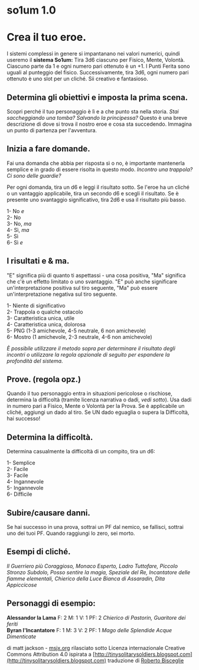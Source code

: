 # so1um 1.0

# Crea il tuo eroe.

I sistemi complessi in genere si impantanano nei valori numerici, quindi useremo il **sistema So1um:** Tira 3d6 ciascuno per Fisico, Mente, Volontà. Ciascuno parte da 1 e ogni numero pari ottenuto è un +1. I Punti Ferita sono uguali al punteggio del fisico. Successivamente, tira 3d6, ogni numero pari ottenuto è uno slot per un cliché. Sii creativo e fantasioso.

## Determina gli obiettivi e imposta la prima scena.

Scopri perché il tuo personaggio è lì e a che punto sta nella storia. *Stai saccheggiando una tomba? Salvando la principessa?* Questo è una breve descrizione di dove si trova il nostro eroe e cosa sta succedendo. Immagina un punto di partenza per l'avventura.

## Inizia a fare domande.

Fai una domanda che abbia per risposta sì o no, è importante mantenerla semplice e in grado di essere risolta in questo modo. *Incontro una trappola? Ci sono delle guardie?*

Per ogni domanda, tira un d6 e leggi il risultato sotto. Se l'eroe ha un cliché o un vantaggio applicabile, tira un secondo d6 e scegli il risultato. Se è presente uno svantaggio significativo, tira 2d6 e usa il risultato più basso.

1- No *e*  
2- No  
3- No, *ma*  
4- Sì, *ma*  
5- Sì  
6- Sì *e*  

## I risultati e & ma.

"E" significa più di quanto ti aspettassi - una cosa positiva, "Ma" significa che c'è un effetto limitato o uno svantaggio. "E" può anche significare un'interpretazione positiva sul tiro seguente, "Ma" può essere un'interpretazione negativa sul tiro seguente.

1- Niente di significativo  
2- Trappola o qualche ostacolo  
3- Caratteristica unica, utile  
4- Caratteristica unica, dolorosa  
5- PNG (1-3 amichevole, 4-5 neutrale, 6 non amichevole)  
6- Mostro (1 amichevole, 2-3 neutrale, 4-6 non amichevole)  

*È possibile utilizzare il metodo sopra per determinare il risultato degli incontri o utilizzare la regola opzionale di seguito per espandere la profondità del sistema.*

## Prove. (regola opz.)

Quando il tuo personaggio entra in situazioni pericolose o rischiose, determina la difficoltà (tramite licenza narrativa o dadi, *vedi sotto*). Usa dadi in numero pari a Fisico, Mente o Volontà per la Prova. Se è applicabile un cliché, aggiungi un dado al tiro. Se UN dado eguaglia o supera la Difficoltà, hai successo!

## Determina la difficoltà.

Determina casualmente la difficoltà di un compito, tira un d6:

1- Semplice  
2- Facile  
3- Facile  
4- Ingannevole  
5- Ingannevole  
6- Difficile  

## Subire/causare danni.

Se hai successo in una prova, sottrai un PF dal nemico, se fallisci, sottrai uno dei tuoi PF. Quando raggiungi lo zero, sei morto.

## Esempi di cliché.

*Il Guerriero più Coraggioso, Monaco Esperto, Ladro Tuttofare, Piccolo Stronzo Subdolo, Posso sentire la magia, Speziale del Re, Incantatore delle fiamme elementali, Chierico della Luce Bianca di Assaradin, Dita Appiccicose*

## Personaggi di esempio:

**Alessandor la Lama** F: 2 M: 1 V: 1 PF: 2 *Chierico di Pastorin, Guaritore dei feriti*  
**Byran l'Incantatore** F: 1 M: 3 V: 2 PF: 1 *Mago delle Splendide Acque Dimenticate*

di matt jackson - [msjx.org](http://msjx.org)
rilasciato sotto Licenza internazionale Creative Commons Attribution 4.0 ispirata a [http://tinysolitarysoldiers.blogspot.com](http://tinysolitarysoldiers.blogspot.com)
traduzione di [Roberto Bisceglie](https://zeruhur.space)